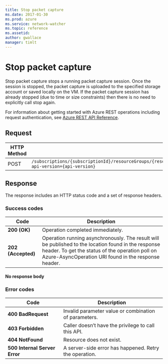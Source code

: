 ```yaml
---
title: Stop packet capture
ms.date: 2017-01-30
ms.prod: azure
ms.service: network-watcher
ms.topic: reference
ms.assetid: 
author: gwallace
manager: timlt
---
```


# Stop packet capture

Stop packet capture stops a running packet capture session. Once the session is stopped, the packet capture is uploaded to the specified storage account or saved locally on the VM. If the packet capture session has already stopped (due to time or size constraints) then there is no need to explicitly call stop again.

For information about getting started with Azure REST operations including request authentication, see [Azure REST API Reference](../../../../index.md).

## Request

| HTTP Method | URI|  
| ----------- |----|  
| POST | `/subscriptions/{subscriptionId}/resourceGroups/{resourceGroupName}/providers/Microsoft.Network/networkWatchers/{networkWatcherName}/packetCaptures/{packetCaptureName}/stop?api-version={api-version}` |

## Response  

The response includes an HTTP status code and a set of response headers.

### Success codes

| Code | Description |
| ---- | ----------- |
| **200 (OK)** | Operation completed immediately. | 
| **202 (Accepted)** | Operation running asynchronously. The result will be published to the location found in the response header. To get the status of the operation poll on Azure-AsyncOperation URI found in the response header. | 

#### No response body

### Error codes

| Code | Description |
| ---- | ----------- |
| **400 BadRequest** | Invalid parameter value or combination of parameters. | 
| **403 Forbidden** | Caller doesn’t have the privilege to call this API. |
| **404 NotFound** | Resource does not exist. |
| **500 Internal Server Error** |  A server-side error has happened. Retry the operation. |     



 
